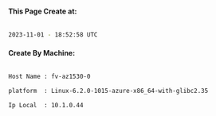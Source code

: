 
   
#### This Page Create at:

```bash

2023-11-01 - 18:52:58 UTC

```

#### Create By Machine:

```bash

Host Name : fv-az1530-0

platform  : Linux-6.2.0-1015-azure-x86_64-with-glibc2.35

Ip Local  : 10.1.0.44

```

